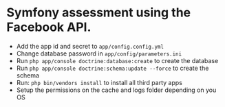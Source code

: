 Symfony assessment using the Facebook API.
========================

* Add the app id and secret to `app/config.config.yml`
* Change database password in `app/config/parameters.ini`
* Run `php app/console doctrine:database:create` to create the database
* Run `php app/console doctrine:schema:update --force` to create the schema
* Run: `php bin/vendors install` to install all third party apps
* Setup the permissions on the cache and logs folder depending on you OS
